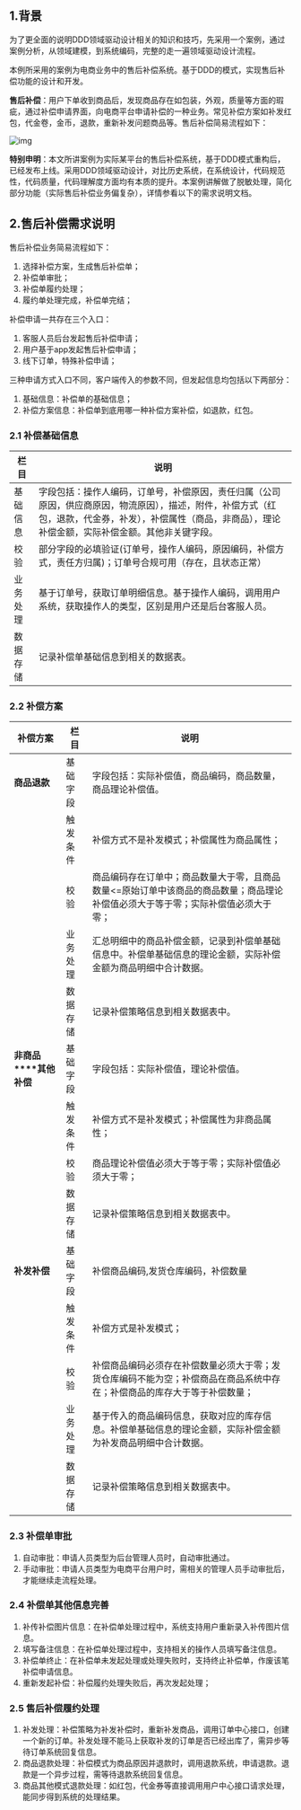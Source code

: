 ## 1.背景

为了更全面的说明DDD领域驱动设计相关的知识和技巧，先采用一个案例，通过案例分析，从领域建模，到系统编码，完整的走一遍领域驱动设计流程。

本例所采用的案例为电商业务中的售后补偿系统。基于DDD的模式，实现售后补偿功能的设计和开发。

**售后补偿**：用户下单收到商品后，发现商品存在如包装，外观，质量等方面的瑕疵，通过补偿申请界面，向电商平台申请补偿的一种业务。常见补偿方案如补发红包，代金卷，金币，退款，重新补发问题商品等。售后补偿简易流程如下：

 ![img](C:/Users/RMD-JX/Documents/%E7%9F%A5%E8%AF%86%E7%AE%A1%E7%90%86/DDD%E6%A1%88%E4%BE%8B/DDD%E9%A2%86%E5%9F%9F%E9%A9%B1%E5%8A%A8%E8%AE%BE%E8%AE%A1-%E6%A1%88%E4%BE%8B%E9%9C%80%E6%B1%82%E6%96%87%E6%A1%A3-%E2%85%A1.assets/626790-20211028095853262-1114977427.jpg)

 

**特别申明**：本文所讲案例为实际某平台的售后补偿系统，基于DDD模式重构后，已经发布上线。采用DDD领域驱动设计，对比历史系统，在系统设计，代码规范性，代码质量，代码理解度方面均有本质的提升。本案例讲解做了脱敏处理，简化部分功能（实际售后补偿业务偏复杂），详情参看以下的需求说明文档。



## 2.售后补偿需求说明

售后补偿业务简易流程如下：

1. 选择补偿方案，生成售后补偿单；
2. 补偿单审批；
3. 补偿单履约处理；
4. 履约单处理完成，补偿单完结；

补偿申请一共存在三个入口：

1. 客服人员后台发起售后补偿申请；
2. 用户基于app发起售后补偿申请；
3. 线下订单，特殊补偿申请；

三种申请方式入口不同，客户端传入的参数不同，但发起信息均包括以下两部分：

1. 基础信息：补偿单的基础信息；
2. 补偿方案信息：补偿单到底用哪一种补偿方案补偿，如退款，红包。



### 2.1 补偿基础信息

| **栏目** | **说明**                                                     |
| -------- | ------------------------------------------------------------ |
| 基础信息 | 字段包括：操作人编码，订单号，补偿原因，责任归属（公司原因，供应商原因，物流原因），描述，附件，补偿方式（红包，退款，代金券，补发），补偿属性（商品，非商品），理论补偿金额，实际补偿金额。其他非关键字段。 |
| 校验     | 部分字段的必填验证(订单号，操作人编码，原因编码，补偿方式，责任方归属)；订单号合规可用（存在，且状态正常） |
| 业务处理 | 基于订单号，获取订单明细信息。基于操作人编码，调用用户系统，获取操作人的类型，区别是用户还是后台客服人员。 |
| 数据存储 | 记录补偿单基础信息到相关的数据表。                           |



### 2.2 补偿方案

| **补偿方案**           | **栏目** | **说明**                                                     |
| ---------------------- | -------- | ------------------------------------------------------------ |
| **商品退款**           | 基础字段 | 字段包括：实际补偿值，商品编码，商品数量，商品理论补偿值。   |
|                        | 触发条件 | 补偿方式不是补发模式；补偿属性为商品属性；                   |
|                        | 校验     | 商品编码存在订单中；商品数量大于零，且商品数量<=原始订单中该商品的商品数量；商品理论补偿值必须大于等于零；实际补偿值必须大于零； |
|                        | 业务处理 | 汇总明细中的商品补偿金额，记录到补偿单基础信息中。补偿单基础信息的理论金额，实际补偿金额为商品明细中合计数据。 |
|                        | 数据存储 | 记录补偿策略信息到相关数据表中。                             |
| **非商品****其他补偿** | 基础字段 | 字段包括：实际补偿值，理论补偿值。                           |
|                        | 触发条件 | 补偿方式不是补发模式；补偿属性为非商品属性；                 |
|                        | 校验     | 商品理论补偿值必须大于等于零；实际补偿值必须大于零；         |
|                        | 数据存储 | 记录补偿策略信息到相关数据表中。                             |
| **补发补偿**           | 基础字段 | 补偿商品编码,发货仓库编码，补偿数量                          |
|                        | 触发条件 | 补偿方式是补发模式；                                         |
|                        | 校验     | 补偿商品编码必须存在补偿数量必须大于零；发货仓库编码不能为空；补偿商品在商品系统中存在；补偿商品的库存大于等于补偿数量； |
|                        | 业务处理 | 基于传入的商品编码信息，获取对应的库存信息。补偿单基础信息的理论金额，实际补偿金额为补发商品明细中合计数据。 |
|                        | 数据存储 | 记录补偿策略信息到相关数据表中。                             |



### 2.3 补偿单审批

1. 自动审批：申请人员类型为后台管理人员时，自动审批通过。
2. 手动审批：申请人员类型为电商平台用户时，需相关的管理人员手动审批后，才能继续走流程处理。



### 2.4 补偿单其他信息完善

1. 补传补偿图片信息：在补偿单处理过程中，系统支持用户重新录入补传图片信息。
2. 填写备注信息：在补偿单处理过程中，支持相关的操作人员填写备注信息。
3. 补偿单终止：在补偿单未发起处理或处理失败时，支持终止补偿单，作废该笔补偿申请信息。
4. 重新发起补偿：补偿履约处理失败后，再次发起处理；



### 2.5 售后补偿履约处理

1. 补发处理：补偿策略为补发补偿时，重新补发商品，调用订单中心接口，创建一个新的订单。补发处理不能马上获取补发的订单是否已经出库了，需异步等待订单系统回复信息。
2. 商品退款处理：补偿模式为商品原因并退款时，调用退款系统，申请退款。退款是一个异步过程，需等待退款系统回复信息。
3. 商品其他模式退款处理：如红包，代金券等直接调用用户中心接口请求处理，能同步得到系统的处理结果。